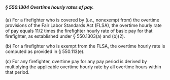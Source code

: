 ##### § 550.1304 Overtime hourly rates of pay. #####

(a) For a firefighter who is covered by (*i.e.,* nonexempt from) the overtime provisions of the Fair Labor Standards Act (FLSA), the overtime hourly rate of pay equals 11/2 times the firefighter hourly rate of basic pay for that firefighter, as established under § 550.1303(a) and (b)(2).

(b) For a firefighter who is exempt from the FLSA, the overtime hourly rate is computed as provided in § 550.113(e).

(c) For any firefighter, overtime pay for any pay period is derived by multiplying the applicable overtime hourly rate by all overtime hours within that period.